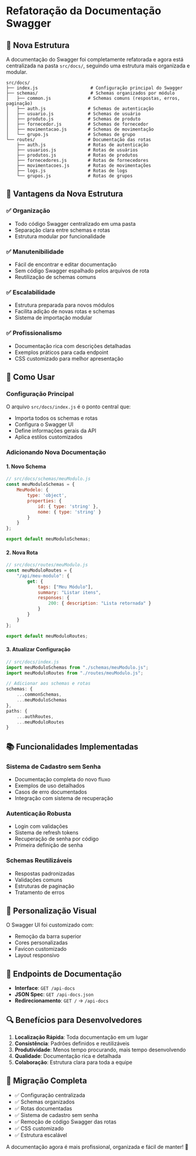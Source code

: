 # Refatoração da Documentação Swagger

## 📁 Nova Estrutura

A documentação do Swagger foi completamente refatorada e agora está centralizada na pasta `src/docs/`, seguindo uma estrutura mais organizada e modular.

```
src/docs/
├── index.js                    # Configuração principal do Swagger
├── schemas/                    # Schemas organizados por módulo
│   ├── common.js              # Schemas comuns (respostas, erros, paginação)
│   ├── auth.js                # Schemas de autenticação
│   ├── usuario.js             # Schemas de usuário
│   ├── produto.js             # Schemas de produto
│   ├── fornecedor.js          # Schemas de fornecedor
│   ├── movimentacao.js        # Schemas de movimentação
│   └── grupo.js               # Schemas de grupo
└── routes/                    # Documentação das rotas
    ├── auth.js                # Rotas de autenticação
    ├── usuarios.js            # Rotas de usuários
    ├── produtos.js            # Rotas de produtos
    ├── fornecedores.js        # Rotas de fornecedores
    ├── movimentacoes.js       # Rotas de movimentações
    ├── logs.js                # Rotas de logs
    └── grupos.js              # Rotas de grupos
```

## 🚀 Vantagens da Nova Estrutura

### ✅ **Organização**
- Todo código Swagger centralizado em uma pasta
- Separação clara entre schemas e rotas
- Estrutura modular por funcionalidade

### ✅ **Manutenibilidade**
- Fácil de encontrar e editar documentação
- Sem código Swagger espalhado pelos arquivos de rota
- Reutilização de schemas comuns

### ✅ **Escalabilidade**
- Estrutura preparada para novos módulos
- Facilita adição de novas rotas e schemas
- Sistema de importação modular

### ✅ **Profissionalismo**
- Documentação rica com descrições detalhadas
- Exemplos práticos para cada endpoint
- CSS customizado para melhor apresentação

## 🔧 Como Usar

### Configuração Principal
O arquivo `src/docs/index.js` é o ponto central que:
- Importa todos os schemas e rotas
- Configura o Swagger UI
- Define informações gerais da API
- Aplica estilos customizados

### Adicionando Nova Documentação

#### 1. **Novo Schema**
```javascript
// src/docs/schemas/meuModulo.js
const meuModuloSchemas = {
    MeuModelo: {
        type: 'object',
        properties: {
            id: { type: 'string' },
            nome: { type: 'string' }
        }
    }
};

export default meuModuloSchemas;
```

#### 2. **Nova Rota**
```javascript
// src/docs/routes/meuModulo.js
const meuModuloRoutes = {
    "/api/meu-modulo": {
        get: {
            tags: ["Meu Módulo"],
            summary: "Listar itens",
            responses: {
                200: { description: "Lista retornada" }
            }
        }
    }
};

export default meuModuloRoutes;
```

#### 3. **Atualizar Configuração**
```javascript
// src/docs/index.js
import meuModuloSchemas from "./schemas/meuModulo.js";
import meuModuloRoutes from "./routes/meuModulo.js";

// Adicionar aos schemas e rotas
schemas: {
    ...commonSchemas,
    ...meuModuloSchemas
},
paths: {
    ...authRoutes,
    ...meuModuloRoutes
}
```

## 📚 Funcionalidades Implementadas

### **Sistema de Cadastro sem Senha**
- Documentação completa do novo fluxo
- Exemplos de uso detalhados
- Casos de erro documentados
- Integração com sistema de recuperação

### **Autenticação Robusta**
- Login com validações
- Sistema de refresh tokens
- Recuperação de senha por código
- Primeira definição de senha

### **Schemas Reutilizáveis**
- Respostas padronizadas
- Validações comuns
- Estruturas de paginação
- Tratamento de erros

## 🎨 Personalização Visual

O Swagger UI foi customizado com:
- Remoção da barra superior
- Cores personalizadas
- Favicon customizado
- Layout responsivo

## 📍 Endpoints de Documentação

- **Interface**: `GET /api-docs`
- **JSON Spec**: `GET /api-docs.json`
- **Redirecionamento**: `GET /` → `/api-docs`

## 🔍 Benefícios para Desenvolvedores

1. **Localização Rápida**: Toda documentação em um lugar
2. **Consistência**: Padrões definidos e reutilizáveis
3. **Produtividade**: Menos tempo procurando, mais tempo desenvolvendo
4. **Qualidade**: Documentação rica e detalhada
5. **Colaboração**: Estrutura clara para toda a equipe

## 🚦 Migração Completa

- ✅ Configuração centralizada
- ✅ Schemas organizados
- ✅ Rotas documentadas
- ✅ Sistema de cadastro sem senha
- ✅ Remoção de código Swagger das rotas
- ✅ CSS customizado
- ✅ Estrutura escalável

A documentação agora é mais profissional, organizada e fácil de manter! 🎉
